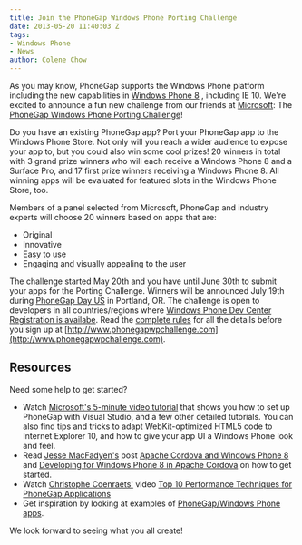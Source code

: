 ```yaml
---
title: Join the PhoneGap Windows Phone Porting Challenge
date: 2013-05-20 11:40:03 Z
tags:
- Windows Phone
- News
author: Colene Chow
---
```


As you may know, PhoneGap supports the Windows Phone platform including the new capabilities in [Windows Phone 8](http://phonegap.com/blog/2012/12/21/apache-cordova-and-windows-phone-8)
, including IE 10. We're excited to announce a fun new challenge from our friends at [Microsoft](http://dev.windowsphone.com): The [PhoneGap Windows Phone Porting Challenge](http://www.phonegapwpchallenge.com)!

Do you have an existing PhoneGap app? Port your PhoneGap app to the Windows Phone Store. Not only will you reach a wider audience to expose your app to, but you could also win some cool prizes! 20 winners in total with 3 grand prize winners who will each receive a Windows Phone 8 and a Surface Pro, and 17 first prize winners receiving a Windows Phone 8. All winning apps will be evaluated for featured slots in the Windows Phone Store, too.

Members of a panel selected from Microsoft, PhoneGap and industry experts will choose 20 winners based on apps that are:

* Original
* Innovative
* Easy to use
* Engaging and visually appealing to the user

The challenge started May 20th and you have until June 30th to submit your apps for the Porting Challenge. Winners will be announced July 19th during [PhoneGap Day US](http://pgday.phonegap.com/us2012) in Portland, OR.  The challenge is open to developers in all countries/regions where [Windows Phone Dev Center Registration is availabe](http://msdn.microsoft.com/library/windowsphone/help/jj215599%28v=vs.105%29.aspx). Read the [complete rules](http://appchallengestorage.blob.core.windows.net/wpchallengefiles/PhoneGapChallengeRules.pdf) for all the details before you sign up at [http://www.phonegapwpchallenge.com](http://www.phonegapwpchallenge.com).

## Resources

Need some help to get started?

* Watch [Microsoft's 5-minute video tutorial](http://channel9.msdn.com/Blogs/Interoperability/Getting-started-with-Windows-Phone-8-and-Cordova) that shows you how to set up PhoneGap with Visual Studio, and a few other detailed tutorials. You can also find tips and tricks to adapt WebKit-optimized HTML5 code to Internet Explorer 10, and how to give your app UI a Windows Phone look and feel.
* Read [Jesse MacFadyen's](http://twitter.com/purplecabbage) post [Apache Cordova and Windows Phone 8](http://www.risingj.com/blog/archives/374) and [Developing for Windows Phone 8 in Apache Cordova](http://flippinawesome.org/2013/04/08/cordova-windows-phone-8/) on how to get started.
* Watch [Christophe Coenraets'](http://twitter.com/ccoenraets) video [Top 10 Performance Techniques for PhoneGap Applications](http://coenraets.org/blog/2013/05/top-10-performance-techniques-for-phonegap-applications/)
* Get inspiration by looking at examples of [PhoneGap/Windows Phone apps](http://phonegap.com/app/).

We look forward to seeing what you all create!
